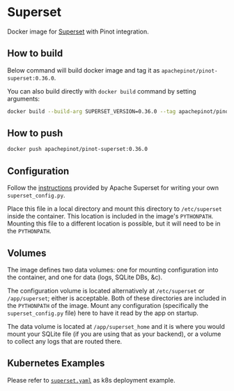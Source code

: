 <!--

    Licensed to the Apache Software Foundation (ASF) under one
    or more contributor license agreements.  See the NOTICE file
    distributed with this work for additional information
    regarding copyright ownership.  The ASF licenses this file
    to you under the Apache License, Version 2.0 (the
    "License"); you may not use this file except in compliance
    with the License.  You may obtain a copy of the License at

      http://www.apache.org/licenses/LICENSE-2.0

    Unless required by applicable law or agreed to in writing,
    software distributed under the License is distributed on an
    "AS IS" BASIS, WITHOUT WARRANTIES OR CONDITIONS OF ANY
    KIND, either express or implied.  See the License for the
    specific language governing permissions and limitations
    under the License.

-->

# Superset

Docker image for [Superset](https://github.com/ApacheInfra/superset) with Pinot integration.


## How to build

Below command will build docker image and tag it as `apachepinot/pinot-superset:0.36.0`.

You can also build directly with `docker build` command by setting arguments:

```bash
docker build --build-arg SUPERSET_VERSION=0.36.0 --tag apachepinot/pinot-superset:0.36.0 .
```

## How to push

```bash
docker push apachepinot/pinot-superset:0.36.0
```

## Configuration

Follow the [instructions](https://superset.incubator.apache.org/installation.html#configuration) provided by Apache Superset for writing your own `superset_config.py`.

Place this file in a local directory and mount this directory to `/etc/superset` inside the container. This location is included in the image's `PYTHONPATH`. Mounting this file to a different location is possible, but it will need to be in the `PYTHONPATH`.


## Volumes

The image defines two data volumes: one for mounting configuration into the container, and one for data (logs, SQLite DBs, &c).

The configuration volume is located alternatively at `/etc/superset` or `/app/superset`; either is acceptable. Both of these directories are included in the `PYTHONPATH` of the image. Mount any configuration (specifically the `superset_config.py` file) here to have it read by the app on startup.

The data volume is located at `/app/superset_home` and it is where you would mount your SQLite file (if you are using that as your backend), or a volume to collect any logs that are routed there.

## Kubernetes Examples

Please refer to [`superset.yaml`](../../../kubernetes/examples/helm/superset.yaml) as k8s deployment example.
